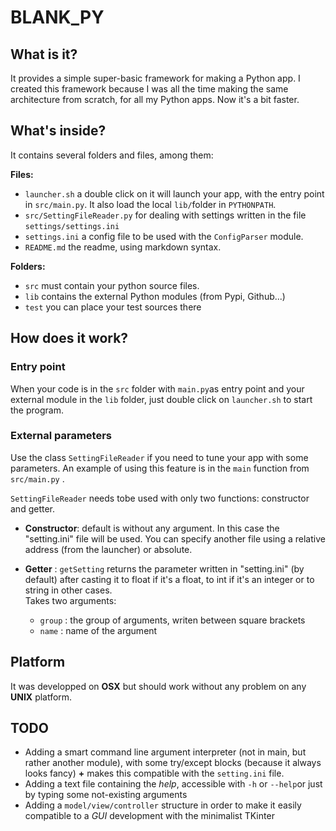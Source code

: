 # BLANK_PY
## What is it?
It provides a simple super-basic framework for making a Python app. I created this framework because I was all the time making the same architecture from scratch, for all my Python apps. Now it's a bit faster.

## What's inside?
It contains several folders and files, among them:

**Files:**

- `launcher.sh` a double click on it will launch your app, with the entry point in `src/main.py`. It also load  the local  `lib/`folder in `PYTHONPATH`.
- `src/SettingFileReader.py` for dealing with settings written in the file `settings/settings.ini`
- `settings.ini` a config file to be used with the `ConfigParser` module.
- `README.md` the readme, using markdown syntax.

**Folders:**

- `src` must contain your python source files.
- `lib` contains the external Python modules (from Pypi, Github...)
- `test` you can place your test sources there

## How does it work?
### Entry point
When your code is in the `src` folder with `main.py`as entry point and your external module in the `lib` folder, just double click on `launcher.sh` to start the program.

### External parameters
Use the class `SettingFileReader` if you need to tune your app with some parameters. An example of using this feature is in the `main` function from `src/main.py` .   

`SettingFileReader` needs tobe used with only two functions: constructor and getter.

- **Constructor**: default is without any argument. In this case the "setting.ini" file
will be used. You can specify another file using a relative address (from the launcher) or absolute.

- **Getter** : `getSetting` returns the parameter written in "setting.ini" (by default) after casting it to float if it's a float, to int if it's an integer or to string in other cases.  
Takes two arguments:
	- `group` : the group of arguments, writen between square brackets
	- `name` : name of the argument
        

## Platform
It was developped on **OSX** but should work without any problem on any **UNIX** platform.

## TODO
- Adding a smart command line argument interpreter (not in main, but rather another module), with some try/except blocks (because it always looks fancy) **+** makes this compatible with the `setting.ini` file.
- Adding a text file containing the *help*, accessible with `-h` or `--help`or just by typing some not-existing arguments
- Adding a `model/view/controller` structure in order to make it easily compatible to a *GUI* development with the minimalist TKinter